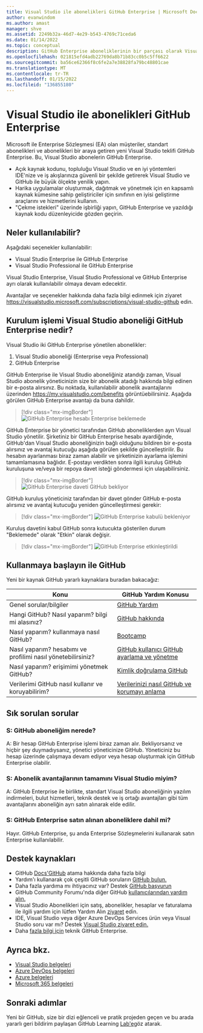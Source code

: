 ```yaml
---
title: Visual Studio ile abonelikleri GitHub Enterprise | Microsoft Docs
author: evanwindom
ms.author: amast
manager: shve
ms.assetid: 2249b32a-46d7-4e29-b543-4769c71ceda6
ms.date: 01/14/2022
ms.topic: conceptual
description: GitHub Enterprise aboneliklerinin bir parçası olarak Visual Studio öğrenin
ms.openlocfilehash: 021815efd4adb22769da8b71b83cc0b5c5ff6622
ms.sourcegitcommit: ba56ce62366f8c6fe2a7e38828fa79bc48801cae
ms.translationtype: MT
ms.contentlocale: tr-TR
ms.lasthandoff: 01/15/2022
ms.locfileid: "136855180"
---
```

# <a name="visual-studio-subscriptions-with-github-enterprise"></a>Visual Studio ile abonelikleri GitHub Enterprise 

Microsoft ile Enterprise Sözleşmesi (EA) olan müşteriler, standart abonelikleri ve abonelikleri bir araya getiren yeni Visual Studio teklifi GitHub Enterprise. Bu, Visual Studio abonelerin GitHub Enterprise. 

- Açık kaynak kodunu, topluluğu Visual Studio ve en iyi yöntemleri IDE'nize ve iş akışlarınıza güvenli bir şekilde getirerek Visual Studio ve GitHub ile büyük ölçekte yenilik yapın.
- Harika uygulamalar oluşturmak, dağıtmak ve yönetmek için en kapsamlı kaynak kümesine sahip geliştiriciler için sınıfının en iyisi geliştirme araçlarını ve hizmetlerini kullanın. 
- "Çekme istekleri" üzerinde işbirliği yapın, GitHub Enterprise ve yazıldığı kaynak kodu düzenleyicide gözden geçirin. 

## <a name="whats-available"></a>Neler kullanılabilir? 

Aşağıdaki seçenekler kullanılabilir:

- Visual Studio Enterprise ile GitHub Enterprise
- Visual Studio Professional ile GitHub Enterprise

Visual Studio Enterprise, Visual Studio Professional ve GitHub Enterprise ayrı olarak kullanılabilir olmaya devam edecektir. 

Avantajlar ve seçenekler hakkında daha fazla bilgi edinmek için ziyaret <https://visualstudio.microsoft.com/subscriptions/visual-studio-github> edin. 

## <a name="what-is-the-visual-studio-subscription-with-github-enterprise-setup-process"></a>Kurulum işlemi Visual Studio aboneliği GitHub Enterprise nedir?

Visual Studio iki GitHub Enterprise yönetilen abonelikler:
1. Visual Studio aboneliği (Enterprise veya Professional)
2. GitHub Enterprise 

GitHub Enterprise ile Visual Studio aboneliğiniz atandığı zaman, Visual Studio abonelik yöneticinizin size bir abonelik atadığı hakkında bilgi edinen bir e-posta alırsınız.  Bu noktada, kullanılabilir abonelik avantajlarını üzerinden <https://my.visualstudio.com/benefits> görüntüebilirsiniz.  Aşağıda görülen GitHub Enterprise avantajı da buna dahildir.

   > [!div class="mx-imgBorder"]
   > ![GitHub Enterprise hesabı Enterprise beklemede](_img/access-github/pending-account-setup.png "İlk olarak, kurum bir hesap Enterprise gerekir.")  

GitHub Enterprise bir yönetici tarafından GitHub aboneliklerden ayrı Visual Studio yönetilir.  Şirketiniz bir GitHub Enterprise hesabı ayardiğinde, GitHub'dan Visual Studio aboneliğinizin bağlı olduğunu bildiren bir e-posta alırsınız ve avantaj kutucuğu aşağıda görülen şekilde güncelleştirilir.  Bu hesabın ayarlanması biraz zaman alabilir ve şirketinizin ayarlama işlemini tamamlamasına bağlıdır. E-postayı verdikten sonra ilgili kuruluş GitHub kuruluşuna ve/veya bir repoya davet isteği göndermesi için ulaşabilirsiniz.  

   > [!div class="mx-imgBorder"]
   > ![GitHub Enterprise daveti GitHub bekliyor](_img/access-github/pending-invite.png "Bir GitHub davet isteği için yöneticinize GitHub.")  

GitHub kuruluş yöneticiniz tarafından bir davet gönder GitHub e-posta alırsınız ve avantaj kutucuğu yeniden güncelleştirmesi gerekir:

   > [!div class="mx-imgBorder"]
   > ![GitHub Enterprise kabulü bekleniyor](_img/access-github/pending-acceptance.png "E-postada e-postada gelen daveti kabul GitHub")  

Kuruluş davetini kabul GitHub sonra kutucukta gösterilen durum "Beklemede" olarak "Etkin" olarak değişir.

   > [!div class="mx-imgBorder"]
   > ![GitHub Enterprise etkinleştirildi](_img/access-github/activated.png "Davetin kabulü üzerine kutucuk, aboneliğinizin etkinleştirildiğinden emin olur.")  

## <a name="get-started-with-github"></a>Kullanmaya başlayın ile GitHub

Yeni bir kaynak GitHub yararlı kaynaklara buradan bakacağız:

| Konu                                  | GitHub Yardım Konusu                                     |
|------------------------------------------|-------------------------------------------------------|
| Genel sorular/bilgiler          | [GitHub Yardım](https://help.github.com)             |
| Hangi GitHub?  Nasıl yaparım? bilgi mi alasınız?  | [GitHub hakkında](https://help.github.com/categories/about-github)                                       |
| Nasıl yaparım? kullanmaya nasıl GitHub?     | [Bootcamp](https://help.github.com/categories/bootcamp)                                              |
| Nasıl yaparım? hesabımı ve profilimi nasıl yönetebilirsiniz?       | [GitHub kullanıcı GitHub ayarlama ve yönetme](https://help.github.com/categories/setting-up-and-managing-your-github-user-account)    |
| Nasıl yaparım? erişimimi yönetmek GitHub?   | [Kimlik doğrulama GitHub](https://help.github.com/categories/authenticating-to-github)                           |
| Verilerimi GitHub nasıl kullanır ve koruyabilirim? | [Verilerinizi nasıl GitHub ve korumayı anlama](https://help.github.com/categories/understanding-how-github-uses-and-protects-your-data)|

## <a name="frequently-asked-questions"></a>Sık sorulan sorular

### <a name="q--where-is-my-github-subscription"></a>S: GitHub aboneliğim nerede?
A: Bir hesap GitHub Enterprise işlemi biraz zaman alır.  Bekliyorsanız ve hiçbir şey duymadıysanız, yönetici yöneticinize GitHub.  Yöneticiniz bu hesap üzerinde çalışmaya devam ediyor veya hesap oluşturmak için GitHub Enterprise olabilir. 

### <a name="q-do-i-get-the-full-visual-studio-subscription-benefits"></a>S: Abonelik avantajlarının tamamını Visual Studio miyim?
A: GitHub Enterprise ile birlikte, standart Visual Studio aboneliğinin yazılım indirmeleri, bulut hizmetleri, teknik destek ve iş ortağı avantajları gibi tüm avantajlarını aboneliğin ayrı satın alınarak elde edilir.

### <a name="q--is-github-enterprise-included-in-subscriptions-purchased-in-all-channels"></a>S: GitHub Enterprise satın alınan aboneliklere dahil mi?
Hayır.  GitHub Enterprise, şu anda Enterprise Sözleşmelerini kullanarak satın Enterprise kullanılabilir.  

## <a name="support-resources"></a>Destek kaynakları
- GitHub [Docs'GitHub](https://docs.github.com/en/enterprise-cloud@latest/billing/managing-licenses-for-visual-studio-subscriptions-with-github-enterprise/about-visual-studio-subscriptions-with-github-enterprise) atama hakkında daha fazla bilgi
- Yardım'ı kullanarak çok çeşitli GitHub soruların [GitHub bulun.](https://help.github.com)
- Daha fazla yardıma mı ihtiyacınız var?  Destek [GitHub başvurun](https://support.github.com/)
- GitHub Community Forumu'nda diğer GitHub [kullanıcılarından yardım alın.](https://github.community/)
- Visual Studio Abonelikleri için satış, abonelikler, hesaplar ve faturalama ile ilgili yardım için lütfen Yardım Alın [ziyaret](https://aka.ms/vssubscriberhelp) edin.
- IDE, Visual Studio veya diğer Azure DevOps Services ürün veya Visual Studio soru var mı?  Destek [Visual Studio ziyaret edin.](https://visualstudio.microsoft.com/support/)
- Daha [fazla bilgi için](https://support.microsoft.com/en-us/supportforbusiness/productselection?sapId=b77fe80f-5417-80bd-4b2a-275cf0018c24) teknik GitHub Enterprise.   

## <a name="see-also"></a>Ayrıca bkz.
- [Visual Studio belgeleri](https://docs.microsoft.com/visualstudio/)
- [Azure DevOps belgeleri](https://docs.microsoft.com/azure/devops/)
- [Azure belgeleri](https://docs.microsoft.com/azure/)
- [Microsoft 365 belgeleri](https://docs.microsoft.com/microsoft-365/)

## <a name="next-steps"></a>Sonraki adımlar
Yeni bir GitHub, size bir dizi eğlenceli ve pratik projeden geçen ve bu arada yararlı geri bildirim paylaşan GitHub Learning [Lab'e](https://lab.github.com/)göz atarak.
